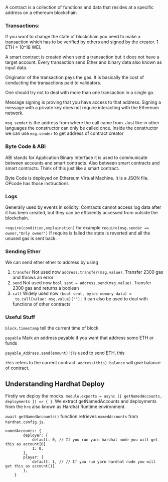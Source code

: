 A contract is a collection of functions and data that resides at a specific address on a ethereum blockchain

### Transactions:
If you want to change the state of blockchain you need to make a transaction which has to be verified by others and signed by the creator. 1 ETH = 10^18 WEI.

A smart contract is created when send a transaction but it does not have a target account. Every transaction send Ether and binary data also known as input data.

Originator of the transaction pays the gas. It is basically the cost of conducting the transactions paid to validators.

One should try not to deal with more than one transaction in a single go.

Message signing is proving that you have access to that address. Signing a message with a private key does not require interacting with the Ethereum network.

`msg.sender` is the address from where the call came from. Just like in other languages the constructor can only be called once.
Inside the constructor we can use `msg.sender` to get address of contract creator

### Byte Code & ABI
ABI stands for Application Binary Interface it is used to communicate between accounts and smart contracts. Also between smart contracts and smart contracts. Think of this just like a smart contract.

Byte Code is deployed on Ethereum Virtual Machine. It is a JSON file. OPcode has those instructions

### Logs
Generally used by events in solidity. Contracts cannot access log data after it has been created, but they can be efficiently accessed from outside the blockchain.

`require(condition,explaination)` for example `require(msg.sender == owner,"Only owner")` If require is failed the state is reverted and all the unused gas is sent back. 

### Sending Ether

We can send ether ether to address by using
1. `transfer` Not used now `address.transfer(msg.value)`. Transfer 2300 gas and throws an error
2. `send` Not used now `bool sent = address.send(msg.value)`. Transfer 2300 gas and returns a boolean
3. `call` Widely used now `(bool sent, bytes memory data) = _to.call{value: msg.value}("");` It can also be used to deal with   functions of other contracts 

### Useful Stuff 

`block.timestamp` tell the current time of block

`payable` Mark an address payable if you want that address some ETH or funds

`payable_Address.send(amount)` It is used to send ETH, this 

`this` refers to the current contract. `address(this).balance` will give balance of contract.

## Understanding Hardhat Deploy 

Firstly we deploy the mocks. `module.exports = async ({ getNamedAccounts, deployments }) => { }`. We extract getNamedAccounts and deployments from the `hre` also known as Hardhat Runtime environment. 

`await getNamedAccounts()` function retrieves `namedAccounts` from `hardhat.config.js`. 

```
namedAccounts: {
        deployer: {
            default: 0, // If you run yarn hardhat node you will get this as account[0]
            1: 0, 
        },
        player: {
            default: 1, // // If you run yarn hardhat node you will get this as account[1]
        },
    }
```
